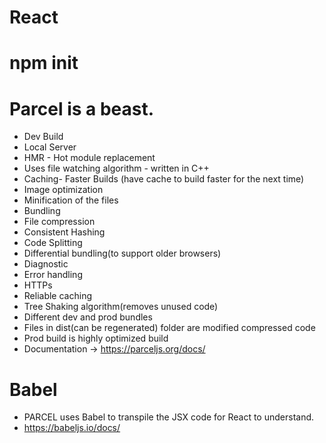 # React

# npm init

# Parcel is a beast.
- Dev Build
- Local Server
- HMR - Hot module replacement
- Uses file watching algorithm - written in C++
- Caching- Faster Builds (have cache to build faster for the next time)
- Image optimization
- Minification of the files
- Bundling
- File compression
- Consistent Hashing
- Code Splitting
- Differential bundling(to support older browsers)
- Diagnostic
- Error handling
- HTTPs
- Reliable caching
- Tree Shaking algorithm(removes unused code)
- Different dev and prod bundles
- Files in dist(can be regenerated) folder are modified compressed code
- Prod build is highly optimized build 
- Documentation -> https://parceljs.org/docs/

# Babel
- PARCEL uses Babel to transpile the JSX code for React to understand.
- https://babeljs.io/docs/

